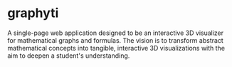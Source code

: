 # graphyti
A single-page web application designed to be an interactive 3D visualizer for mathematical graphs and formulas. The vision is to transform abstract mathematical concepts into tangible, interactive 3D visualizations with the aim to deepen a student's understanding.
